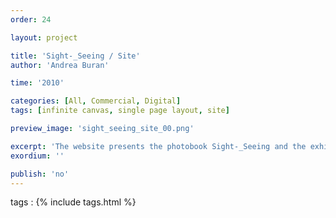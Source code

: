 ```yaml
---
order: 24

layout: project

title: 'Sight-_Seeing / Site'
author: 'Andrea Buran'

time: '2010'

categories: [All, Commercial, Digital]
tags: [infinite canvas, single page layout, site]

preview_image: 'sight_seeing_site_00.png'

excerpt: 'The website presents the photobook Sight-_Seeing and the exhibitions of the same name held in Innsbruck and Berlin.'
exordium: ''

publish: 'no'
---
```


tags
: {% include tags.html %}